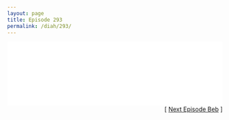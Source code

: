```yaml
---
layout: page
title: Episode 293
permalink: /diah/293/
---
```


<iframe allowfullscreen="true" frameborder="0" style="width:100%;" marginheight="0" marginwidth="0" mozallowfullscreen="true" scrolling="NO" src="//gdriveplayer.us/embed2.php?link=uwOWN7N6aJg6Dof8heVrggbJRDN0qxN%252B4uMv2AyO7LL33qpEa8RsX0i8kpbRAT3F%252FPhbjnnz9SfPbIzvWxlKSTmME6CKlhMQqSQh5c4y%252F7pGyvg8a2RGM7b%252BTXGUxiVnb6g%252BR5wIAdlteZ4l%252BN7N4YdNUt8EbxHz5pbpOvmGkcXnS8W3jX91E2uE2sFBUvnuinYI2jAc%252F9LRZ0XUZ2GJva&amp;no_adult=yes" webkitallowfullscreen="true"></iframe>

<div align="right">[ <a href="/diah/294/">Next Episode Beb</a> ]</div>


